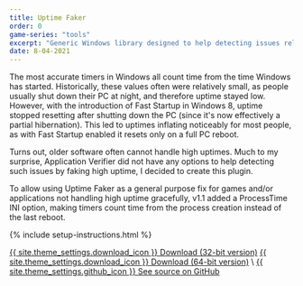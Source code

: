 ```yaml
---
title: Uptime Faker
order: 0
game-series: "tools"
excerpt: "Generic Windows library designed to help detecting issues related to high PC uptime."
date: 8-04-2021
---
```

The most accurate timers in Windows all count time from the time Windows has started. Historically, these values often were relatively small, as people usually shut down their PC at night, and therefore uptime stayed low. However, with the introduction of Fast Startup in Windows 8, uptime stopped resetting after shutting down the PC (since it's now effectively a partial hibernation). This led to uptimes inflating noticeably for most people, as with Fast Startup enabled it resets only on a full PC reboot.

Turns out, older software often cannot handle high uptimes. Much to my surprise, Application Verifier did not have any options to help detecting such issues by faking high uptime, I decided to create this plugin.

To allow using Uptime Faker as a general purpose fix for games and/or applications not handling high uptime gracefully, v1.1 added a ProcessTime INI option, making timers count time from the process creation instead of the last reboot.

{% include setup-instructions.html %}

<a href="https://github.com/CookiePLMonster/UptimeFaker/releases/latest/download/UptimeFaker32.zip" class="button" role="button">{{ site.theme_settings.download_icon }} Download (32-bit version)</a>
<a href="https://github.com/CookiePLMonster/UptimeFaker/releases/latest/download/UptimeFaker64.zip" class="button" role="button">{{ site.theme_settings.download_icon }} Download (64-bit version)</a> \\
<a href="https://github.com/CookiePLMonster/UptimeFaker" class="button github" role="button" target="_blank">{{ site.theme_settings.github_icon }} See source on GitHub</a>
